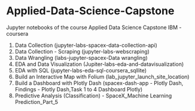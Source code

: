 # Applied-Data-Science-Capstone
Jupyter notebooks of the course Applied Data Science Capstone IBM - coursera
1) Data Collection (jupyter-labs-spacex-data-collection-api)
2) Data Collection - Scraping (jupyter-labs-webscraping)
3) Data Wrangling (labs-jupyter-spacex-Data wrangling)
4) EDA and Data Visualization (Jupiter-labs-eda-and-datavisualization)
5) EDA with SQL (jupyter-labs-eda-sql-coursera_sqllite)
6) Build an Interactive Map with Folium (lab_jupyter_launch_site_location)
7) Build a Dashboard with Plotly Dash (spacex-dash-app - Plotly Dash, Findings - Plotly Dash,Task 1 to 4 Dashboard Plotly)
8) Predictive Analysis (Classification) - SpaceX_Machine Learning Prediction_Part_5

